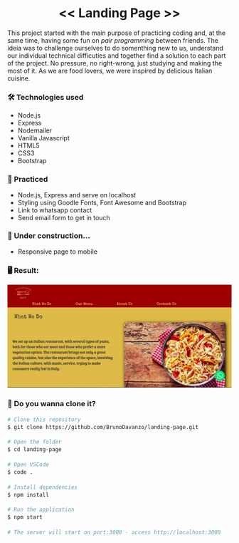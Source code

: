 <h1 align = "center"> << Landing Page >> </h1>

This project started with the main purpose of practicing coding and, at the same time, having some fun on *pair programming* between friends. The ideia was to challenge ourselves to do somenthing new to us, understand our individual technical difficuties and together find a solution to each part of the project. No pressure, no right-wrong, just studying and making the most of it.
As we are food lovers, we were inspired by delicious Italian cuisine. 

### 🛠 Technologies used
* Node.js
* Express
* Nodemailer
* Vanilla Javascript
* HTML5
* CSS3
* Bootstrap

### 📖 Practiced
* Node.js, Express and serve on localhost
* Styling using Goodle Fonts, Font Awesome and Bootstrap
* Link to whatsapp contact
* Send email form to get in touch

### 🚧  Under construction... 
* Responsive page to mobile

### 🖥 Result:
![](./public/img/Screenshot.jpg)

### 🚀 Do you wanna clone it?
```bash
# Clone this repository
$ git clone https://github.com/BrunoDavanzo/landing-page.git

# Open the folder
$ cd landing-page

# Open VSCode
$ code .

# Install dependencies
$ npm install

# Run the application
$ npm start

# The server will start on port:3000 - access http://localhost:3000